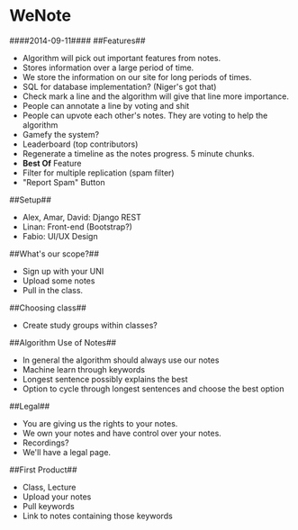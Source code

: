 WeNote
======
####2014-09-11####
##Features##
- Algorithm will pick out important features from notes.
- Stores information over a large period of time.
- We store the information on our site for long periods of times.
- SQL for database implementation? (Niger's got that)
- Check mark a line and the algorithm will give that line more importance.
- People can annotate a line by voting and shit
- People can upvote each other's notes. They are voting to help the algorithm
- Gamefy the system?
- Leaderboard (top contributors)
- Regenerate a timeline as the notes progress. 5 minute chunks.
- **Best Of** Feature
- Filter for multiple replication (spam filter)
- "Report Spam" Button
 
##Setup##
- Alex, Amar, David: Django REST
- Linan: Front-end (Bootstrap?)
- Fabio: UI/UX Design

##What's our scope?##
- Sign up with your UNI
- Upload some notes
- Pull in the class.

##Choosing class##
- Create study groups within classes?

##Algorithm Use of Notes##
- In general the algorithm should always use our notes
- Machine learn through keywords
- Longest sentence possibly explains the best
- Option to cycle through longest sentences and choose the best option

##Legal##
- You are giving us the rights to your notes.
- We own your notes and have control over your notes.
- Recordings?
- We'll have a legal page.

##First Product##
- Class, Lecture
- Upload your notes
- Pull keywords
- Link to notes containing those keywords
